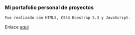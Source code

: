 
### Mi portafolio personal de proyectos


    Fue realizado con HTML5, CSS3 Boostrap 5.3 y JavaScript.


Enlace [aqui](https://marl8.github.io/) 
